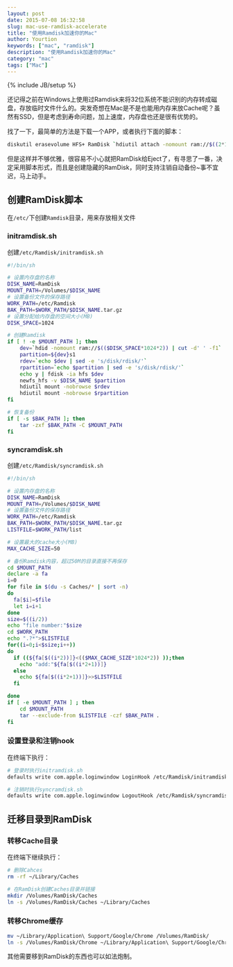 ```yaml
---
layout: post
date: 2015-07-08 16:32:58
slug: mac-use-ramdisk-accelerate
title: "使用Ramdisk加速你的Mac"
author: Yourtion
keywords: ["mac", "ramdisk"]
description: "使用Ramdisk加速你的Mac"
category: "mac"
tags: ["Mac"]
---
```

{% include JB/setup %}

还记得之前在Windows上使用过Ramdisk来将32位系统不能识别的内存转成磁盘，存放临时文件什么的。突发奇想在Mac是不是也能用内存来放Cache呢？虽然有SSD，但是考虑到寿命问题，加上速度，内存盘也还是很有优势的。

找了一下，最简单的方法是下载一个APP，或者执行下面的脚本：

```bash
diskutil erasevolume HFS+ RamDisk `hdiutil attach -nomount ram://$((2*1024*1024*2))`
```

但是这样并不够优雅，很容易不小心就把RamDisk给Eject了，有寻思了一番，决定采用脚本形式，而且是创建隐藏的RamDisk，同时支持注销自动备份~事不宜迟，马上动手。

## 创建RamDisk脚本

在```/etc/```下创建```Ramdisk```目录，用来存放相关文件

### initramdisk.sh

创建```/etc/Ramdisk/initramdisk.sh```

```bash
#!/bin/sh

# 设置内存盘的名称
DISK_NAME=RamDisk
MOUNT_PATH=/Volumes/$DISK_NAME
# 设置备份文件的保存路径
WORK_PATH=/etc/Ramdisk
BAK_PATH=$WORK_PATH/$DISK_NAME.tar.gz
# 设置分配给内存盘的空间大小(MB)
DISK_SPACE=1024

# 创建Ramdisk
if [ ! -e $MOUNT_PATH ]; then
    dev=`hdid -nomount ram://$(($DISK_SPACE*1024*2)) | cut -d' ' -f1`
    partition=${dev}s1
    rdev=`echo $dev | sed -e 's/disk/rdisk/'`
    rpartition=`echo $partition | sed -e 's/disk/rdisk/'`
    echo y | fdisk -ia hfs $dev
    newfs_hfs -v $DISK_NAME $partition
    hdiutil mount -nobrowse $rdev
    hdiutil mount -nobrowse $rpartition
fi

# 恢复备份
if [ -s $BAK_PATH ]; then
    tar -zxf $BAK_PATH -C $MOUNT_PATH
fi
```

### syncramdisk.sh

创建```/etc/Ramdisk/syncramdisk.sh```

```bash
#!/bin/sh

# 设置内存盘的名称
DISK_NAME=RamDisk
MOUNT_PATH=/Volumes/$DISK_NAME
# 设置备份文件的保存路径
WORK_PATH=/etc/Ramdisk
BAK_PATH=$WORK_PATH/$DISK_NAME.tar.gz
LISTFILE=$WORK_PATH/list

# 设置最大的cache大小(MB)
MAX_CACHE_SIZE=50

# 备份Ramdisk内容，超过50M的目录直接不再保存
cd $MOUNT_PATH
declare -a fa
i=0
for file in $(du -s Caches/* | sort -n)
do
  fa[$i]=$file
  let i=i+1
done
size=$((i/2))
echo "file number:"$size
cd $WORK_PATH
echo ".?*">$LISTFILE
for((i=0;i<$size;i++))
do
  if ((${fa[$((i*2))]}<(($MAX_CACHE_SIZE*1024*2)) ));then
    echo "add:"${fa[$((i*2+1))]}
  else
    echo ${fa[$((i*2+1))]}>>$LISTFILE
  fi

done
if [ -e $MOUNT_PATH ] ; then
    cd $MOUNT_PATH
    tar --exclude-from $LISTFILE -czf $BAK_PATH .
fi
```

### 设置登录和注销hook

在终端下执行：

```bash
# 登录时执行initramdisk.sh
defaults write com.apple.loginwindow LoginHook /etc/Ramdisk/initramdisk.sh

# 注销时执行syncramdisk.sh
defaults write com.apple.loginwindow LogoutHook /etc/Ramdisk/syncramdisk.sh
```

## 迁移目录到RamDisk

### 转移Cache目录

在终端下继续执行：

```bash
# 删除Cahces
rm -rf ~/Library/Caches

# 在RamDisk创建Caches目录并链接
mkdir /Volumes/RamDisk/Caches 
ln -s /Volumes/RamDisk/Caches ~/Library/Caches
```

### 转移Chrome缓存

```bash
mv ~/Library/Application\ Support/Google/Chrome /Volumes/RamDisk/
ln -s /Volumes/RamDisk/Chrome ~/Library/Application\ Support/Google/Chrome
```

其他需要移到RamDisk的东西也可以如法炮制。


